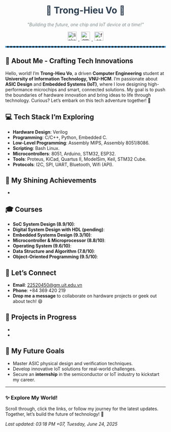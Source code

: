 <div align="center">
  <h1 style="color: #2c3e50;">🌟 Trong-Hieu Vo 🌟</h1>
  <p style="font-style: italic; color: #7f8c8d;">"Building the future, one chip and IoT device at a time!"</p>

  <!-- Social Icons with a tech vibe -->
  <a href="https://www.linkedin.com/in/tronghieuv/" target="_blank">
    <img src="https://img.shields.io/badge/LinkedIn-0077B5?style=for-the-badge&logo=linkedin&logoColor=white&label=Connect%20with%20me" alt="linkedin" style="margin: 0 5px;" height="28"/>
  </a>
  <a href="mailto:tronghieuv@example.com" target="_blank">
    <img src="https://img.shields.io/badge/Gmail-D14836?style=for-the-badge&logo=gmail&logoColor=white&label=Email%20me" alt="gmail" style="margin: 0 5px;" height="28"/>
  </a>
  <a href="https://www.facebook.com/tronghieuv" target="_blank">
    <img src="https://img.shields.io/badge/Facebook-1877F2?style=for-the-badge&logo=facebook&logoColor=white&label=Say%20Hi!" alt="facebook" style="margin: 0 5px;" height="28"/>
  </a>
</div>

<hr style="border: 2px dashed #3498db;">

## 🚀 About Me - Crafting Tech Innovations
Hello, world! I’m **Trong-Hieu Vo**, a driven **Computer Engineering** student at **University of Information Technology, VNU-HCM**. I’m passionate about **ASIC Design** and **Embedded Systems (IoT)**, where I love designing high-performance microchips and smart, connected solutions. My goal is to push the boundaries of hardware innovation and bring ideas to life through technology. Curious? Let’s embark on this tech adventure together! 🎉

## 💻 Tech Stack I’m Exploring
- **Hardware Design**: Verilog
- **Programming**: C/C++, Python, Embedded C.
- **Low-Level Programming**: Assembly MIPS, Assembly 8051/8086.
- **Scripting**: Bash Linux.
- **Microcontrollers**: 8051, Arduino, STM32, ESP32.
- **Tools**: Proteus, KiCad, Quartus II, ModelSim, Keil, STM32 Cube.
- **Protocols**: I2C, SPI, UART, Bluetooth, Wifi (API).

## 🏅 My Shining Achievements
- 

## 🎓 Courses
- **SoC System Design (8.9/10)**: 
- **Digital System Design with HDL (pending)**: 
- **Embedded Systems Design (9.3/10)**: 
- **Microcontroller & Microprocessor (8.8/10)**: 
- **Operating System (9.6/10)**: 
- **Data Structure and Algorithm (7.8/10)**:
- **Object-Oriented Programming (9.5/10)**:
  
## 📩 Let’s Connect
- **Email**: [22520450@gm.uit.edu.vn](mailto:22520450@gm.uit.edu.vn)
- **Phone**: +84 369 420 219 
- **Drop me a message** to collaborate on hardware projects or geek out about tech! 😄

## 🌱 Projects in Progress
- 
- 

## 🎯 My Future Goals
- Master ASIC physical design and verification techniques.
- Develop innovative IoT solutions for real-world challenges.
- Secure an **internship** in the semiconductor or IoT industry to kickstart my career.

---

### ✨ Explore My World!
Scroll through, click the links, or follow my journey for the latest updates. Together, let’s build the future of technology! 🚀

*Last updated: 03:18 PM +07, Tuesday, June 24, 2025*
